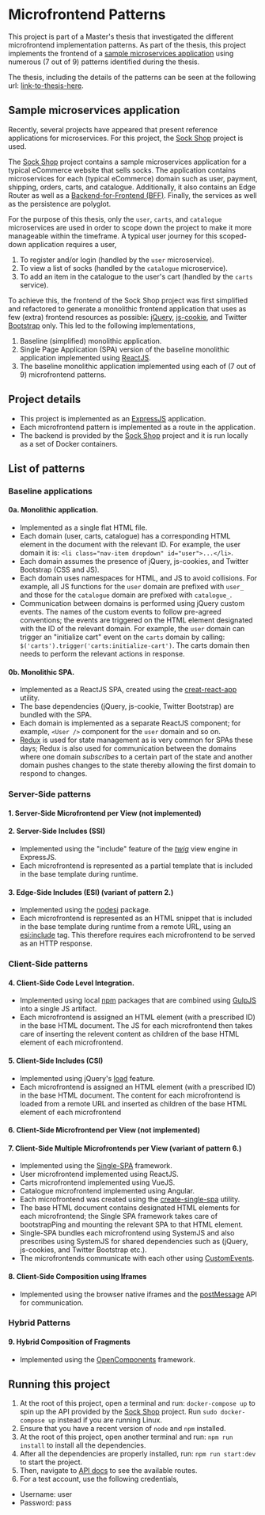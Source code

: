 # Microfrontend Patterns

This project is part of a Master's thesis that investigated the different microfrontend
implementation patterns. As part of the thesis, this project implements the frontend of
a [sample microservices application](#sample-microservices-application) using numerous (7 out of 9)
patterns identified during the thesis.

The thesis, including the details of the patterns can be seen at the following url: 
[link-to-thesis-here](https://www.google.com).

## Sample microservices application
Recently, several projects have appeared that present reference applications for microservices.
For this project, the [Sock Shop](https://github.com/microservices-demo/microservices-demo) project
is used.

The [Sock Shop](https://github.com/microservices-demo/microservices-demo) project contains a sample
microservices application for a typical eCommerce website that sells socks. The application contains
microservices for each (typical eCommerce) domain such as user, payment, shipping, orders, carts,
and catalogue. Additionally, it also contains an Edge Router as well as a
[Backend-for-Frontend (BFF)](https://samnewman.io/patterns/architectural/bff/). Finally, the
services as well as the persistence are polyglot.

For the purpose of this thesis, only the `user`, `carts`, and `catalogue` microservices are used in
order to scope down the project to make it more manageable within the timeframe. A typical user
journey for this scoped-down application requires a user,
 
1. To register and/or login (handled by the `user` microservice).
2. To view a list of socks (handled by the `catalogue` microservice).
3. To add an item in the catalogue to the user's cart (handled by the `carts` service).

To achieve this, the frontend of the Sock Shop project was first simplified and refactored to
generate a monolithic frontend application that uses as few (extra) frontend resources as possible:
[jQuery](https://jquery.com/), [js-cookie](https://github.com/js-cookie/js-cookie), and Twitter
[Bootstrap](https://getbootstrap.com/) only. This led to the following implementations,

1. Baseline (simplified) monolithic application.
2. Single Page Application (SPA) version of the baseline monolithic application implemented using
[ReactJS](https://reactjs.org/).
3. The baseline monolithic application implemented using each of (7 out of 9)
microfrontend patterns.

## Project details
- This project is implemented as an [ExpressJS](https://expressjs.com/) application.
- Each microfrontend pattern is implemented as a route in the application.
- The backend is provided by the [Sock Shop](https://github.com/microservices-demo/microservices-demo)
project and it is run locally as a set of Docker containers.

## List of patterns

### Baseline applications
#### 0a. Monolithic application.
- Implemented as a single flat HTML file.
- Each domain (user, carts, catalogue) has a corresponding HTML element in the document with the
relevant ID. For example, the user domain it is: `<li class="nav-item dropdown" id="user">...</li>`.
- Each domain assumes the presence of jQuery, js-cookies, and Twitter Bootstrap (CSS and JS).
- Each domain uses namespaces for HTML, and JS to avoid collisions. For example, all JS functions
for the `user` domain are prefixed with `user_` and those for the `catalogue` domain are prefixed
with `catalogue_`.
- Communication between domains is performed using jQuery custom events. The names of the custom
events to follow pre-agreed conventions; the events are triggered on the HTML element designated
with the ID of the relevant domain. For example, the `user` domain can trigger an "initialize cart"
event on the `carts` domain by calling: `$('carts').trigger('carts:initialize-cart')`.
The carts domain then needs to perform the relevant actions in response. 

#### 0b. Monolithic SPA.
- Implemented as a ReactJS SPA, created using the
[creat-react-app](https://reactjs.org/docs/create-a-new-react-app.html) utility.
- The base dependencies (jQuery, js-cookie, Twitter Bootstrap) are bundled with the SPA.
- Each domain is implemented as a separate ReactJS component; for example, `<User />` component for
the `user` domain and so on.  
- [Redux](https://redux.js.org/) is used for state management as is very common for SPAs these days;
Redux is also used for communication between the domains where one domain *subscribes* to a certain
part of the state and another domain pushes changes to the state thereby allowing the first domain
to respond to changes.

### Server-Side patterns
#### 1. Server-Side Microfrontend per View (not implemented) 

#### 2. Server-Side Includes (SSI)
- Implemented using the "include" feature of the [*twig*](https://www.npmjs.com/package/twig)
view engine in ExpressJS.
- Each microfrontend is represented as a partial template that is included in the base template
during runtime. 

#### 3. Edge-Side Includes (ESI) (variant of pattern 2.)
- Implemented using the [nodesi](https://www.npmjs.com/package/nodesi) package.
- Each microfrontend is represented as an HTML snippet that is included in the base template during
runtime from a remote URL, using an [esi:include](https://www.w3.org/TR/esi-lang/) tag.
This therefore requires each microfrontend to be served as an HTTP response. 

### Client-Side patterns
#### 4. Client-Side Code Level Integration.
- Implemented using local [npm](https://www.npmjs.com/) packages that are combined
using [GulpJS](https://gulpjs.com/) into a single JS artifact.
- Each microfrontend is assigned an HTML element (with a prescribed ID) in the base HTML document.
The JS for each microfrontend then takes care of inserting the relevent content as children of the
base HTML element of each microfrontend. 

#### 5. Client-Side Includes (CSI)
- Implemented using jQuery's [load](https://api.jquery.com/load/) feature.
- Each microfrontend is assigned an HTML element (with a prescribed ID) in the base HTML document.
The content for each microfrontend is loaded from a remote URL and inserted as children of the base
HTML element of each microfrontend

#### 6. Client-Side Microfrontend per View (not implemented)

#### 7. Client-Side Multiple Microfrontends per View (variant of pattern 6.)
- Implemented using the [Single-SPA](https://single-spa.js.org/) framework.
- User microfrontend implemented using ReactJS.
- Carts microfrontend implemented using VueJS.
- Catalogue microfrontend implemented using Angular.
- Each microfrontend was created using the 
[create-single-spa](https://single-spa.js.org/docs/create-single-spa/) utility.
- The base HTML document contains designated HTML elements for each microfrontend; the Single SPA
framework takes care of bootstrapPing and mounting the relevant SPA to that HTML element.
- Single-SPA bundles each microfrontend using SystemJS and also prescribes using SystemJS for shared
dependencies such as (jQuery, js-cookies, and Twitter Bootstrap etc.).
- The microfrontends communicate with each other using
[CustomEvents](https://developer.mozilla.org/en-US/docs/Web/API/CustomEvent).

#### 8. Client-Side Composition using Iframes
- Implemented using the browser native iframes and the
[postMessage](https://developer.mozilla.org/en-US/docs/Web/API/Window/postMessage) API for
communication.

### Hybrid Patterns
#### 9. Hybrid Composition of Fragments
- Implemented using the [OpenComponents](https://opencomponents.github.io/) framework.

## Running this project
1. At the root of this project, open a terminal and run: `docker-compose up` to spin up the API
provided by the [Sock Shop](https://github.com/microservices-demo/microservices-demo) project.
Run `sudo docker-compose up` instead if you are running Linux.
2. Ensure that you have a recent version of `node` and `npm` installed.
3. At the root of this project, open another terminal and run: `npm run install` to install all the
dependencies.
4. After all the dependencies are properly installed, run: `npm run start:dev` to start the project.
5. Then, navigate to [API docs](http://localhost:3000/docs) to see the available routes.
6. For a test account, use the following credentials,
  - Username: user 
  - Password: pass
